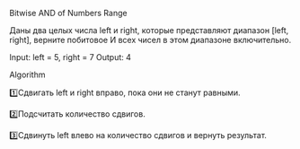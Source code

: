 
Bitwise AND of Numbers Range

Даны два целых числа left и right, которые представляют диапазон [left, right], 
верните побитовое И всех чисел в этом диапазоне включительно.

Input: left = 5, right = 7
Output: 4

Algorithm

1️⃣Сдвигать left и right вправо, пока они не станут равными.

2️⃣Подсчитать количество сдвигов.

3️⃣Сдвинуть left влево на количество сдвигов и вернуть результат.